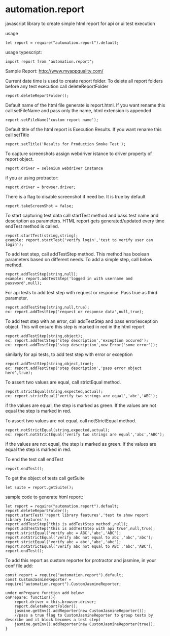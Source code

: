# automation.report
javascript library to create simple html report for api or ui test execution

usage 
```
let report = require("automation.report").default;
```
usage typescript:
```
import report from "automation.report";
```
Sample Report:
http://www.myappquality.com/

Current date time is used to create report folder. To delete all report folders before any test execution call deleteReportFolder
```
report.deleteReportFolder();
```
Default name of the html file generate is report.html. If you want rename this call setFileName and pass only the name, html extension is appended
```
report.setFileName('custom report name');
```
Default title of the html report is Execution Results. If you want rename this call setTitle
```
report.setTitle('Results for Production Smoke Test');
```

To capture screenshots assign webdriver istance to driver property of report object.
```
report.driver = selenium webdriver instance
```
if you ar using protractor:
```
report.driver = browser.driver;
```
There is a flag to disable screenshot if need be. It is true by default
```
report.takeScreenShot = false;
```
To start capturing test data call startTest method and pass test name and description as parameters. HTML report gets generated/updated every time endTest method is called.
```
report.startTest(string,string);
example: report.startTest('verify login','test to verify user can login');
```
To add test step, call addTestStep method. This method has boolean parameters based on different needs.
To add a simple step, call below method.
```
report.addTestStep(string,null);
example: report.addTestStep('logged in with username and password',null);
```
For api tests to add test step with request or response. Pass true as third parameter.
```
report.addTestStep(string,null,true);
ex: report.addTestStep('request or response data',null,true);
```
To add test step with an error, call addTestStep and pass error/exception object. This will ensure this step is marked in red in the html report
```
report.addTestStep(string,object);
ex: report.addTestStep('step description','exception occured');
ex: report.addTestStep('step description',new Error('some error'));
```
similarly for api tests, to add test step with error or exception
```
report.addTestStep(string,object,true);
ex: report.addTestStep('step description','pass error object here',true);
```
To assert two values are equal, call strictEqual method.
```
report.strictEqual(string,expected,actual);
ex: report.strictEqual('verify two strings are equal','abc','ABC');
```
if the values are equal, the step is marked as green. If the values are not equal the step is marked in red.

To assert two values are not equal, call notStrictEqual method.
```
report.notStrictEqual(string,expected,actual);
ex: report.notStrictEqual('verify two strings are equal','abc','ABC');
```
if the values are not equal, the step is marked as green. If the values are equal the step is marked in red.


To end the test call endTest
```
report.endTest();
```

To get the object of tests call getSuite
```
let suite = report.getSuite();
```

sample code to generate html report:
```
let report = require("automation.report").default;
report.deleteReportFolder();
report.startTest('report library features','test to show report library features');
report.addTestStep('this is addTestStep method',null);
report.addTestStep('this is addTestStep with api true',null,true);
report.strictEqual('verify abc = ABC','abc','ABC');
report.notStrictEqual('verify abc not equal to abc','abc','abc');
report.strictEqual('verify abc = abc','abc','abc');
report.notStrictEqual('verify abc not equal to ABC','abc','ABC');
report.endTest();
```

To add this report as custom reporter for protractor and jasmine, in your conf file add:
```
const report = require("automation.report").default;
const CustomJasmineReporter = require("automation.report").CustomJasmineReporter;

under onPrepare function add below:
onPrepare: function(){
    report.driver = this.browser.driver;
    report.deleteReportFolder();
    jasmine.getEnv().addReporter(new CustomJasmineReporter());
    //pass a true flag to CustomJasmineReporter to group tests by describe and it block becomes a test step)
    jasmine.getEnv().addReporter(new CustomJasmineReporter(true));
}
```

